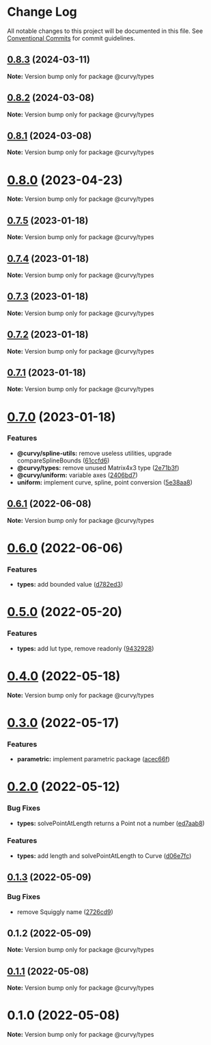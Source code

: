 # Change Log

All notable changes to this project will be documented in this file.
See [Conventional Commits](https://conventionalcommits.org) for commit guidelines.

## [0.8.3](https://github.com/tkofh/curvy/compare/@curvy/types@0.8.2...@curvy/types@0.8.3) (2024-03-11)

**Note:** Version bump only for package @curvy/types





## [0.8.2](https://github.com/tkofh/curvy/compare/@curvy/types@0.8.1...@curvy/types@0.8.2) (2024-03-08)

**Note:** Version bump only for package @curvy/types





## [0.8.1](https://github.com/tkofh/curvy/compare/@curvy/types@0.8.0...@curvy/types@0.8.1) (2024-03-08)

**Note:** Version bump only for package @curvy/types





# [0.8.0](https://github.com/tkofh/curvy/compare/@curvy/types@0.7.5...@curvy/types@0.8.0) (2023-04-23)

**Note:** Version bump only for package @curvy/types

## [0.7.5](https://github.com/tkofh/curvy/compare/@curvy/types@0.7.4...@curvy/types@0.7.5) (2023-01-18)

**Note:** Version bump only for package @curvy/types

## [0.7.4](https://github.com/tkofh/curvy/compare/@curvy/types@0.7.3...@curvy/types@0.7.4) (2023-01-18)

**Note:** Version bump only for package @curvy/types

## [0.7.3](https://github.com/tkofh/curvy/compare/@curvy/types@0.7.2...@curvy/types@0.7.3) (2023-01-18)

**Note:** Version bump only for package @curvy/types

## [0.7.2](https://github.com/tkofh/curvy/compare/@curvy/types@0.7.1...@curvy/types@0.7.2) (2023-01-18)

**Note:** Version bump only for package @curvy/types

## [0.7.1](https://github.com/tkofh/curvy/compare/@curvy/types@0.7.0...@curvy/types@0.7.1) (2023-01-18)

**Note:** Version bump only for package @curvy/types

# [0.7.0](https://github.com/tkofh/curvy/compare/@curvy/types@0.6.1...@curvy/types@0.7.0) (2023-01-18)

### Features

- **@curvy/spline-utils:** remove useless utilities, upgrade compareSplineBounds ([61ccfd6](https://github.com/tkofh/curvy/commit/61ccfd6f143ca3de1f6aa4c09c15256427dab257))
- **@curvy/types:** remove unused Matrix4x3 type ([2e71b3f](https://github.com/tkofh/curvy/commit/2e71b3f89e8bd432b0075d7e7b77d402ca3ebbdd))
- **@curvy/uniform:** variable axes ([2406bd7](https://github.com/tkofh/curvy/commit/2406bd7176bf393b8f8bd04a7f14ca5c2a7f42eb))
- **uniform:** implement curve, spline, point conversion ([5e38aa8](https://github.com/tkofh/curvy/commit/5e38aa852ac50b99d60b4fd9664d8335accf488a))

## [0.6.1](https://github.com/tkofh/curvy/compare/@curvy/types@0.6.0...@curvy/types@0.6.1) (2022-06-08)

**Note:** Version bump only for package @curvy/types

# [0.6.0](https://github.com/tkofh/curvy/compare/@curvy/types@0.5.0...@curvy/types@0.6.0) (2022-06-06)

### Features

- **types:** add bounded value ([d782ed3](https://github.com/tkofh/curvy/commit/d782ed3777237c9bf5a91f74d756a34b1824a628))

# [0.5.0](https://github.com/tkofh/curvy/compare/@curvy/types@0.4.0...@curvy/types@0.5.0) (2022-05-20)

### Features

- **types:** add lut type, remove readonly ([9432928](https://github.com/tkofh/curvy/commit/943292888697c7205b786c693d3243b3832f5973))

# [0.4.0](https://github.com/tkofh/curvy/compare/@curvy/types@0.3.0...@curvy/types@0.4.0) (2022-05-18)

**Note:** Version bump only for package @curvy/types

# [0.3.0](https://github.com/tkofh/curvy/compare/@curvy/types@0.2.0...@curvy/types@0.3.0) (2022-05-17)

### Features

- **parametric:** implement parametric package ([acec66f](https://github.com/tkofh/curvy/commit/acec66f2d888e555469b33b5ae00f02c5ed309e4))

# [0.2.0](https://github.com/tkofh/curvy/compare/@curvy/types@0.1.3...@curvy/types@0.2.0) (2022-05-12)

### Bug Fixes

- **types:** solvePointAtLength returns a Point not a number ([ed7aab8](https://github.com/tkofh/curvy/commit/ed7aab81d3dff67bf8725c90b45f3701262678c3))

### Features

- **types:** add length and solvePointAtLength to Curve ([d06e7fc](https://github.com/tkofh/curvy/commit/d06e7fcd8df4afc37b7eeabcb193f1205cc665e1))

## [0.1.3](https://github.com/tkofh/curvy/compare/@curvy/types@0.1.2...@curvy/types@0.1.3) (2022-05-09)

### Bug Fixes

- remove Squiggly name ([2726cd9](https://github.com/tkofh/curvy/commit/2726cd964279395bed4554e00001f54d30f468ae))

## 0.1.2 (2022-05-09)

**Note:** Version bump only for package @curvy/types

## [0.1.1](https://github.com/tkofh/curvy/compare/@curvy/types@0.1.0...@curvy/types@0.1.1) (2022-05-08)

**Note:** Version bump only for package @curvy/types

# 0.1.0 (2022-05-08)

**Note:** Version bump only for package @curvy/types
